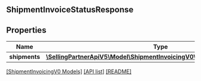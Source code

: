 ## ShipmentInvoiceStatusResponse

## Properties

Name | Type | Description | Notes
------------ | ------------- | ------------- | -------------
**shipments** | [**\SellingPartnerApiV5\Model\ShipmentInvoicingV0\ShipmentInvoiceStatusInfo**](ShipmentInvoiceStatusInfo.md) |  | [optional]

[[ShipmentInvoicingV0 Models]](../) [[API list]](../../Api) [[README]](../../../README.md)
